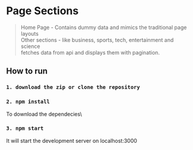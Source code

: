 # Page Sections
  > Home Page - Contains dummy data and mimics the traditional page layouts \
  > Other sections - like business, sports, tech, entertainment and science  \
                    fetches data from api and displays them with pagination. 


## How to run

### `1. download the zip or clone the repository `

### `2. npm install`

To download the dependecies\
### `3. npm start`

It will start the development server on localhost:3000

